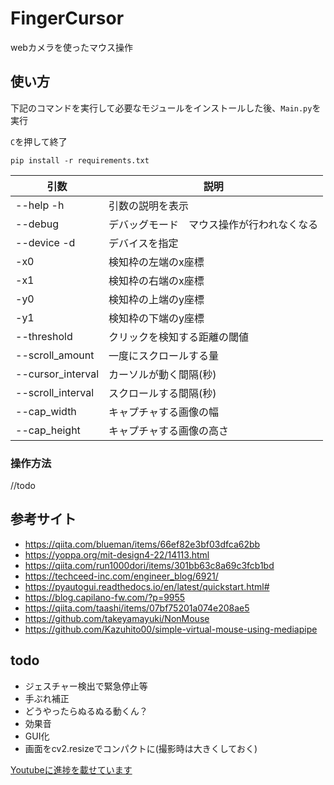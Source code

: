 # FingerCursor
webカメラを使ったマウス操作
## 使い方
下記のコマンドを実行して必要なモジュールをインストールした後、`Main.py`を実行

`C`を押して終了
```
pip install -r requirements.txt
```
|**引数**|**説明**|
|----|----|
|--help -h|引数の説明を表示|
|--debug|デバッグモード　マウス操作が行われなくなる|
|--device -d|デバイスを指定|
|-x0|検知枠の左端のx座標|
|-x1|検知枠の右端のx座標|
|-y0|検知枠の上端のy座標|
|-y1|検知枠の下端のy座標|
|--threshold|クリックを検知する距離の閾値|
|--scroll_amount|一度にスクロールする量|
|--cursor_interval|カーソルが動く間隔(秒)|
|--scroll_interval|スクロールする間隔(秒)|
|--cap_width|キャプチャする画像の幅|
|--cap_height|キャプチャする画像の高さ|
### 操作方法
//todo
## 参考サイト
- https://qiita.com/blueman/items/66ef82e3bf03dfca62bb
- https://yoppa.org/mit-design4-22/14113.html
- https://qiita.com/run1000dori/items/301bb63c8a69c3fcb1bd
- https://techceed-inc.com/engineer_blog/6921/
- https://pyautogui.readthedocs.io/en/latest/quickstart.html#
- https://blog.capilano-fw.com/?p=9955
- https://qiita.com/taashi/items/07bf75201a074e208ae5
- https://github.com/takeyamayuki/NonMouse
- https://github.com/Kazuhito00/simple-virtual-mouse-using-mediapipe
## todo
- ジェスチャー検出で緊急停止等
- 手ぶれ補正
- どうやったらぬるぬる動くん？
- 効果音
- GUI化
- 画面をcv2.resizeでコンパクトに(撮影時は大きくしておく)

[Youtubeに進捗を載せています](https://www.youtube.com/playlist?list=PLl4iqWGjZ6vj1kTsjoRaQfSLEqe33ie3V)
